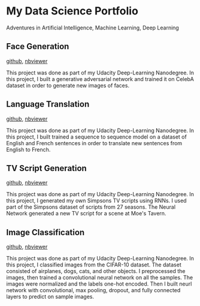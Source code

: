 # My Data Science Portfolio
Adventures in Artificial Intelligence, Machine Learning, Deep Learning

## Face Generation
[github](https://github.com/ark4innovation/datascience/tree/master/deep-learning/udacity-projects/face-generation), [nbviewer](http://nbviewer.jupyter.org/github/ark4innovation/datascience/blob/master/deep-learning/udacity-projects/face-generation/dlnd_face_generation.ipynb)

This project was done as part of my Udacity Deep-Learning Nanodegree. In this project, I built a generative adversarial network and trained it on CelebA dataset in order to generate new images of faces.

## Language Translation
[github](https://github.com/ark4innovation/datascience/tree/master/deep-learning/udacity-projects/language-translation), [nbviewer](http://nbviewer.jupyter.org/github/ark4innovation/datascience/blob/master/deep-learning/udacity-projects/language-translation/dlnd_language_translation.ipynb)

This project was done as part of my Udacity Deep-Learning Nanodegree. In this project, I built trained a sequence to sequence model on a dataset of English and French sentences in order to translate new sentences from English to French.

## TV Script Generation
[github](https://github.com/ark4innovation/datascience/blob/master/deep-learning/udacity-projects/tv-script-generation), [nbviewer](http://nbviewer.jupyter.org/github/ark4innovation/datascience/blob/master/deep-learning/udacity-projects/tv-script-generation/dlnd_tv_script_generation.ipynb)

This project was done as part of my Udacity Deep-Learning Nanodegree. In this project, I generated my own Simpsons TV scripts using RNNs. I used part of the Simpsons dataset of scripts from 27 seasons. The Neural Network generated a new TV script for a scene at Moe's Tavern.

## Image Classification
[github](https://github.com/ark4innovation/datascience/blob/master/deep-learning/udacity-projects/image-classification), [nbviewer](http://nbviewer.jupyter.org/github/ark4innovation/datascience/blob/master/deep-learning/udacity-projects/image-classification/dlnd_image_classification.ipynb)

This project was done as part of my Udacity Deep-Learning Nanodegree. In this project, I classified images from the CIFAR-10 dataset. The dataset consisted of airplanes, dogs, cats, and other objects. I preprocessed the images, then trained a convolutional neural network on all the samples. The images were normalized and the labels one-hot encoded. Then I built neurl network with convolutional, max pooling, dropout, and fully connected layers to predict on sample images.
